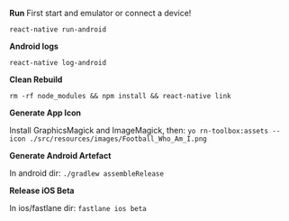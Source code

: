 **Run**
First start and emulator or connect a device!

`react-native run-android`

**Android logs**

`react-native log-android`

**Clean Rebuild**

`rm -rf node_modules && npm install && react-native link`

**Generate App Icon**

Install GraphicsMagick and ImageMagick, then:
`yo rn-toolbox:assets --icon ./src/resources/images/Football_Who_Am_I.png`

**Generate Android Artefact**

In android dir:
`./gradlew assembleRelease`

**Release iOS Beta**

In ios/fastlane dir:
`fastlane ios beta`